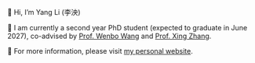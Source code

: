 👋 Hi, I’m Yang Li (李泱)

👀 I am currently a second year PhD student (expected to graduate in June 2027), co-advised by [Prof. Wenbo Wang](https://mekluwc.bupt.edu.cn/info/1018/1039.htm) and [Prof. Xing Zhang](https://sice.bupt.edu.cn/info/1065/1778.htm).

🌱 For more information, please visit [my personal website](www.liyangbupt.com/).
